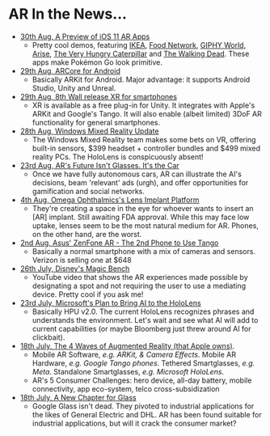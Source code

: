 # AR In the News...
* [30th Aug, A Preview of iOS 11 AR Apps](https://techcrunch.com/2017/08/29/a-preview-of-the-first-wave-of-ar-apps-coming-to-iphones/)
  * Pretty cool demos, featuring [IKEA](https://youtu.be/qQZIzbuymrw), [Food Network](https://youtu.be/diwT51QDEpY), [GIPHY World](https://youtu.be/0adc0oCKKKI), [Arise](https://youtu.be/mK2dJAsCjGI), [The Very Hungry Caterpillar](https://youtu.be/TJ3yL_7asmA) and [The Walking Dead](https://youtu.be/ImC8BPP_xBA). These apps make Pokémon Go look primitive.
* [29th Aug, ARCore for Android](https://developers.google.com/ar/)
  * Basically ARKit for Android. Major advantage: it supports Android Studio, Unity and Unreal.
* [29th Aug, 8th Wall release XR for smartphones](https://techcrunch.com/2017/08/28/8th-wall-wants-to-put-awesome-ar-experiences-on-more-smartphones/)
  * XR is available as a free plug-in for Unity. It integrates with Apple's ARKit and Google's Tango. It will also enable (albeit limited) 3DoF AR functionality for general smartphones.
* [28th Aug, Windows Mixed Reality Update](https://blogs.windows.com/windowsexperience/2017/08/28/windows-mixed-reality-holiday-update/)
  * The Windows Mixed Reality team makes some bets on VR, offering built-in sensors, $399 headset + controller bundles and $499 mixed reality PCs. The HoloLens is conspicuously absent!
* [23rd Aug, AR's Future Isn't Glasses. It's the Car](https://venturebeat.com/2017/08/23/ar-will-drive-the-evolution-of-automated-cars/)
  * Once we have fully autonomous cars, AR can illustrate the AI's decisions, beam 'relevant' ads (urgh), and offer opportunities for gamification and social networks.
* [4th Aug, Omega Ophthalmics's Lens Implant Platform](https://techcrunch.com/2017/08/04/ophthalmics-is-an-eye-implant-with-the-power-of-continuous-ar/)
   * They're creating a space in the eye for whoever wants to insert an [AR] implant. Still awaiting FDA approval. While this may face low uptake, lenses seem to be the most natural medium for AR. Phones, on the other hand, are the worst.
* [2nd Aug, Asus' ZenFone AR - The 2nd Phone to Use Tango](https://www.theverge.com/circuitbreaker/2017/8/2/16087732/asus-zenfone-ar-google-tango-daydream-verizon-preorder-pricing)
    * Basically a normal smartphone with a mix of cameras and sensors. Verizon is selling one at $648
* [26th July, Disney's Magic Bench](https://www.youtube.com/watch?v=JnLk2_Xbr90)
    * YouTube video that shows the AR experiences made possible by designating a spot and not requiring the user to use a mediating device. Pretty cool if you ask me!
* [23rd July, Microsoft's Plan to Bring AI to the HoloLens](https://www.bloomberg.com/news/articles/2017-07-24/quest-for-ai-leadership-pushes-microsoft-further-into-chip-development)
   * Basically HPU v2.0. The current HoloLens recognizes phrases and understands the environment. Let's wait and see what AI will add to current capabilities (or maybe Bloomberg just threw around AI for clickbait).
* [18th July, The 4 Waves of Augmented Reality (that Apple owns)](https://techcrunch.com/2017/07/18/the-four-waves-of-augmented-reality-that-apple-owns/).
   * Mobile AR Software, *e.g. ARKit, & Camera Effects*. Mobile AR Hardware, *e.g. Google Tango phones*. Tethered Smartglasses, *e.g. Meta*. Standalone Smartglasses, *e.g. Microsoft HoloLens*.
   * AR's 5 Consumer Challenges: hero device, all-day battery, mobile connectivity, app eco-system, telco cross-subsidization
* [18th July, A New Chapter for Glass](https://blog.x.company/a-new-chapter-for-glass-c7875d40bf24)
    * Google Glass isn't dead. They pivoted to industrial applications for the likes of General Electric and DHL. AR has been found suitable for industrial applications, but will it crack the consumer market?

